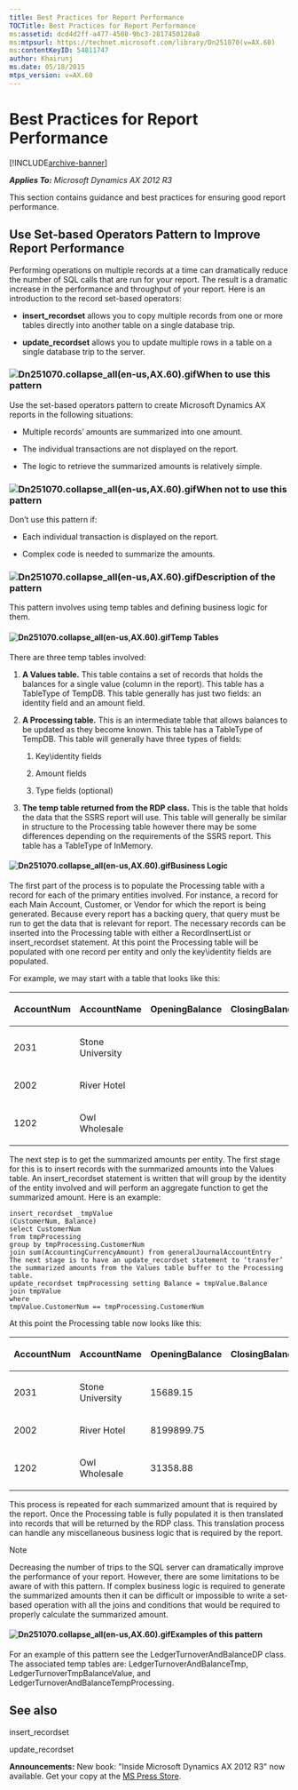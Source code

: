 ```yaml
---
title: Best Practices for Report Performance
TOCTitle: Best Practices for Report Performance
ms:assetid: dcd4d2ff-a477-4508-9bc3-2817450128a8
ms:mtpsurl: https://technet.microsoft.com/library/Dn251070(v=AX.60)
ms:contentKeyID: 54811747
author: Khairunj
ms.date: 05/18/2015
mtps_version: v=AX.60
---
```


# Best Practices for Report Performance 


[!INCLUDE[archive-banner](includes/archive-banner.md)]


_**Applies To:** Microsoft Dynamics AX 2012 R3_

This section contains guidance and best practices for ensuring good report performance.

## Use Set-based Operators Pattern to Improve Report Performance

Performing operations on multiple records at a time can dramatically reduce the number of SQL calls that are run for your report. The result is a dramatic increase in the performance and throughput of your report. Here is an introduction to the record set-based operators:

  - **insert\_recordset** allows you to copy multiple records from one or more tables directly into another table on a single database trip.

  - **update\_recordset** allows you to update multiple rows in a table on a single database trip to the server.

### ![Dn251070.collapse\_all(en-us,AX.60).gif](images/Gg841655.collapse_all(en-us,AX.60).gif "Dn251070.collapse_all(en-us,AX.60).gif")When to use this pattern

Use the set-based operators pattern to create Microsoft Dynamics AX reports in the following situations:

  - Multiple records’ amounts are summarized into one amount.

  - The individual transactions are not displayed on the report.

  - The logic to retrieve the summarized amounts is relatively simple.

### ![Dn251070.collapse\_all(en-us,AX.60).gif](images/Gg841655.collapse_all(en-us,AX.60).gif "Dn251070.collapse_all(en-us,AX.60).gif")When not to use this pattern

Don’t use this pattern if:

  - Each individual transaction is displayed on the report.

  - Complex code is needed to summarize the amounts.

### ![Dn251070.collapse\_all(en-us,AX.60).gif](images/Gg841655.collapse_all(en-us,AX.60).gif "Dn251070.collapse_all(en-us,AX.60).gif")Description of the pattern

This pattern involves using temp tables and defining business logic for them.

#### ![Dn251070.collapse\_all(en-us,AX.60).gif](images/Gg841655.collapse_all(en-us,AX.60).gif "Dn251070.collapse_all(en-us,AX.60).gif")Temp Tables

There are three temp tables involved:

1.  **A Values table.** This table contains a set of records that holds the balances for a single value (column in the report). This table has a TableType of TempDB. This table generally has just two fields: an identity field and an amount field.

2.  **A Processing table.** This is an intermediate table that allows balances to be updated as they become known. This table has a TableType of TempDB. This table will generally have three types of fields:
    
    1.  Key\\identity fields
    
    2.  Amount fields
    
    3.  Type fields (optional)

3.  **The temp table returned from the RDP class.** This is the table that holds the data that the SSRS report will use. This table will generally be similar in structure to the Processing table however there may be some differences depending on the requirements of the SSRS report. This table has a TableType of InMemory.

#### ![Dn251070.collapse\_all(en-us,AX.60).gif](images/Gg841655.collapse_all(en-us,AX.60).gif "Dn251070.collapse_all(en-us,AX.60).gif")Business Logic

The first part of the process is to populate the Processing table with a record for each of the primary entities involved. For instance, a record for each Main Account, Customer, or Vendor for which the report is being generated. Because every report has a backing query, that query must be run to get the data that is relevant for report. The necessary records can be inserted into the Processing table with either a RecordInsertList or insert\_recordset statement. At this point the Processing table will be populated with one record per entity and only the key\\identity fields are populated.

For example, we may start with a table that looks like this:

<table>
<colgroup>
<col style="width: 25%" />
<col style="width: 25%" />
<col style="width: 25%" />
<col style="width: 25%" />
</colgroup>
<thead>
<tr class="header">
<th><p>AccountNum</p></th>
<th><p>AccountName</p></th>
<th><p>OpeningBalance</p></th>
<th><p>ClosingBalance</p></th>
</tr>
</thead>
<tbody>
<tr class="odd">
<td><p>2031</p></td>
<td><p>Stone University</p></td>
<td><p></p></td>
<td><p></p></td>
</tr>
<tr class="even">
<td><p>2002</p></td>
<td><p>River Hotel</p></td>
<td><p></p></td>
<td><p></p></td>
</tr>
<tr class="odd">
<td><p>1202</p></td>
<td><p>Owl Wholesale</p></td>
<td><p></p></td>
<td><p></p></td>
</tr>
</tbody>
</table>


The next step is to get the summarized amounts per entity. The first stage for this is to insert records with the summarized amounts into the Values table. An insert\_recordset statement is written that will group by the identity of the entity involved and will perform an aggregate function to get the summarized amount. Here is an example:

    insert_recordset _tmpValue
    (CustomerNum, Balance)
    select CustomerNum
    from tmpProcessing
    group by tmpProcessing.CustomerNum
    join sum(AccountingCurrencyAmount) from generalJournalAccountEntry
    The next stage is to have an update_recordset statement to ‘transfer’ the summarized amounts from the Values table buffer to the Processing table.
    update_recordset tmpProcessing setting Balance = tmpValue.Balance
    join tmpValue
    where
    tmpValue.CustomerNum == tmpProcessing.CustomerNum

At this point the Processing table now looks like this:

<table>
<colgroup>
<col style="width: 25%" />
<col style="width: 25%" />
<col style="width: 25%" />
<col style="width: 25%" />
</colgroup>
<thead>
<tr class="header">
<th><p>AccountNum</p></th>
<th><p>AccountName</p></th>
<th><p>OpeningBalance</p></th>
<th><p>ClosingBalance</p></th>
</tr>
</thead>
<tbody>
<tr class="odd">
<td><p>2031</p></td>
<td><p>Stone University</p></td>
<td><p>15689.15</p></td>
<td><p></p></td>
</tr>
<tr class="even">
<td><p>2002</p></td>
<td><p>River Hotel</p></td>
<td><p>8199899.75</p></td>
<td><p></p></td>
</tr>
<tr class="odd">
<td><p>1202</p></td>
<td><p>Owl Wholesale</p></td>
<td><p>31358.88</p></td>
<td><p></p></td>
</tr>
</tbody>
</table>


This process is repeated for each summarized amount that is required by the report. Once the Processing table is fully populated it is then translated into records that will be returned by the RDP class. This translation process can handle any miscellaneous business logic that is required by the report.


> [!NOTE]
> <P>Decreasing the number of trips to the SQL server can dramatically improve the performance of your report. However, there are some limitations to be aware of with this pattern. If complex business logic is required to generate the summarized amounts then it can be difficult or impossible to write a set-based operation with all the joins and conditions that would be required to properly calculate the summarized amount.</P>



#### ![Dn251070.collapse\_all(en-us,AX.60).gif](images/Gg841655.collapse_all(en-us,AX.60).gif "Dn251070.collapse_all(en-us,AX.60).gif")Examples of this pattern

For an example of this pattern see the LedgerTurnoverAndBalanceDP class. The associated temp tables are: LedgerTurnoverAndBalanceTmp, LedgerTurnoverTmpBalanceValue, and LedgerTurnoverAndBalanceTempProcessing.

## See also

insert\_recordset

update\_recordset

  
**Announcements:** New book: "Inside Microsoft Dynamics AX 2012 R3" now available. Get your copy at the [MS Press Store](https://www.microsoftpressstore.com/store/inside-microsoft-dynamics-ax-2012-r3-9780735685109).

